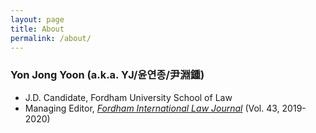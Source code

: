 ```yaml
---
layout: page
title: About
permalink: /about/
---
```


### Yon Jong Yoon (a.k.a. YJ/윤연종/尹淵鍾)

- J.D. Candidate, Fordham University School of Law
- Managing Editor, [*Fordham International Law Journal*](https://www.fordhamilj.org/) (Vol. 43, 2019-2020)
